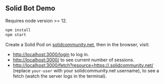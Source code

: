 ## Solid Bot Demo

Requires node version >= 12.

```sh
npm install
npm start
```

Create a Solid Pod on [solidcommunity.net](https://solidcommunity.net/), then in the browser, visit:
* [http://localhost:3000/login](http://localhost:3000/login) to log in.
* [http://localhost:3000/](http://localhost:3000/) to see current number of sessions.
* [http://localhost:3000/fetch?resource=https://<your-user>.solidcommunity.net/](http://localhost:3000/fetch?resource=https://(<your-user>).solidcommunity.net/) (replace `your-user` with your solidcommunity.net username), to see a fetch (watch the server logs in the terminal).
